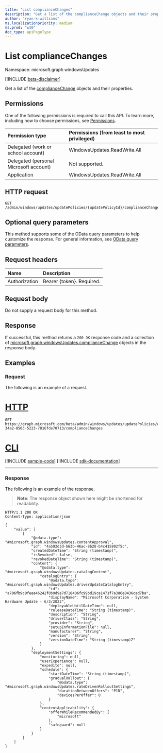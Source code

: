 ```yaml
---
title: "List complianceChanges"
description: "Get a list of the complianceChange objects and their properties."
author: "ryan-k-williams"
ms.localizationpriority: medium
ms.prod: "w10"
doc_type: apiPageType
---
```


# List complianceChanges
Namespace: microsoft.graph.windowsUpdates

[!INCLUDE [beta-disclaimer](../../includes/beta-disclaimer.md)]

Get a list of the [complianceChange](../resources/windowsupdates-compliancechange.md) objects and their properties.

## Permissions
One of the following permissions is required to call this API. To learn more, including how to choose permissions, see [Permissions](/graph/permissions-reference).

|Permission type|Permissions (from least to most privileged)|
|:---|:---|
|Delegated (work or school account)|WindowsUpdates.ReadWrite.All|
|Delegated (personal Microsoft account)|Not supported.|
|Application|WindowsUpdates.ReadWrite.All|

## HTTP request

<!-- {
  "blockType": "ignored"
}
-->
``` http
GET /admin/windows/updates/updatePolicies/{updatePolicyId}/complianceChanges
```

## Optional query parameters
This method supports some of the OData query parameters to help customize the response. For general information, see [OData query parameters](/graph/query-parameters).

## Request headers
|Name|Description|
|:---|:---|
|Authorization|Bearer {token}. Required.|

## Request body
Do not supply a request body for this method.

## Response

If successful, this method returns a `200 OK` response code and a collection of [microsoft.graph.windowsUpdates.complianceChange](../resources/windowsupdates-compliancechange.md) objects in the response body.

## Examples

### Request
The following is an example of a request.
# [HTTP](#tab/http)
<!-- {
  "blockType": "request",
  "name": "list_compliancechange"
}
-->
``` http
GET https://graph.microsoft.com/beta/admin/windows/updates/updatePolicies/a7aa99c1-34a2-850c-5223-7816fde70713/complianceChanges
```

# [CLI](#tab/cli)
[!INCLUDE [sample-code](../includes/snippets/cli/list-compliancechange-cli-snippets.md)]
[!INCLUDE [sdk-documentation](../includes/snippets/snippets-sdk-documentation-link.md)]

---

### Response
The following is an example of the response.
>**Note:** The response object shown here might be shortened for readability.
<!-- {
  "blockType": "response",
  "truncated": true,
  "@odata.type": "Collection(microsoft.graph.windowsUpdates.complianceChange)"
}
-->
``` http
HTTP/1.1 200 OK
Content-Type: application/json

{
    "value": [
        {
            "@odata.type": "#microsoft.graph.windowsUpdates.contentApproval",
            "id": "4ab02d3d-b63b-46ac-8b28-b4c415802f5c",
            "createdDateTime": "String (timestamp)",
            "isRevoked": false,
            "revokedDateTime": "String (timestamp)",
            "content": {
                "@odata.type": "#microsoft.graph.windowsUpdates.catalogContent",
                "catalogEntry": {
                    "@odata.type": "#microsoft.graph.windowsUpdates.driverUpdateCatalogEntry",
                    "id": "a706fb9c8feea46242f0b0d9e7d718406fc99bd19ce1471f7a386e8436cad7ba",
                    "displayName": "Microsoft Corporation - System Hardware Update - 6/3/2022",
                    "deployableUntilDateTime": null,
                    "releaseDateTime": "String (timestamp)",
                    "description": "String",
                    "driverClass": "String",
                    "provider": "String",
                    "setupInformationFile": null,
                    "manufacturer": "String",
                    "version": "String",
                    "versionDateTime": "String (timestamp)Z"
                }
            },
            "deploymentSettings": {
                "monitoring": null,
                "userExperience": null,
                "expedite": null,
                "schedule": {
                    "startDateTime": "String (timestamp)",
                    "gradualRollout": {
                        "@odata.type": "#microsoft.graph.windowsUpdates.rateDrivenRolloutSettings",
                        "durationBetweenOffers": "P1D",
                        "devicesPerOffer": 0
                    }
                },
                "contentApplicability": {
                    "offerWhileRecommendedBy": [
                        "microsoft"
                    ],
                    "safeguard": null
                }
            }
        }
    ]
}
```
